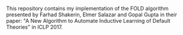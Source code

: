 This repository contains my implementation of the FOLD algorithm presented by Farhad Shakerin, Elmer Salazar and Gopal Gupta in their paper: "A New Algorithm to Automate Inductive Learning of Default Theories" in ICLP 2017.
